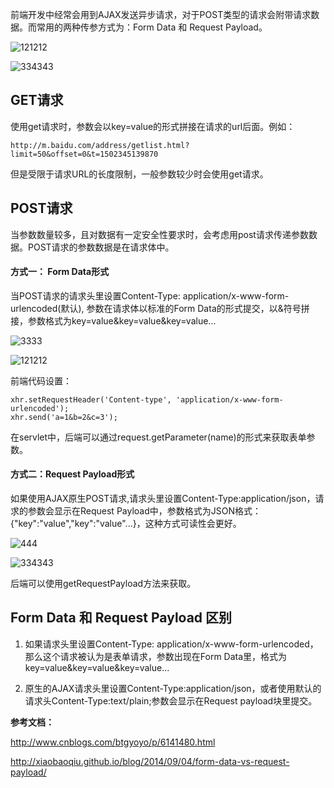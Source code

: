 前端开发中经常会用到AJAX发送异步请求，对于POST类型的请求会附带请求数据。而常用的两种传参方式为：Form Data 和 Request Payload。

![121212](https://user-images.githubusercontent.com/5309877/29163614-9ac78ea4-7def-11e7-9067-77d73a5d841c.jpg)

![334343](https://user-images.githubusercontent.com/5309877/29163628-a3e89d48-7def-11e7-869a-1f818fd97149.jpg)


## GET请求
使用get请求时，参数会以key=value的形式拼接在请求的url后面。例如：

```
http://m.baidu.com/address/getlist.html?limit=50&offset=0&t=1502345139870

```

但是受限于请求URL的长度限制，一般参数较少时会使用get请求。


## POST请求

当参数数量较多，且对数据有一定安全性要求时，会考虑用post请求传递参数数据。POST请求的参数数据是在请求体中。


#### 方式一： Form Data形式

当POST请求的请求头里设置Content-Type: application/x-www-form-urlencoded(默认), 参数在请求体以标准的Form Data的形式提交，以&符号拼接，参数格式为key=value&key=value&key=value...

![3333](https://user-images.githubusercontent.com/5309877/29163839-45a49736-7df0-11e7-8f49-56b6744ca3fc.jpg)

![121212](https://user-images.githubusercontent.com/5309877/29163614-9ac78ea4-7def-11e7-9067-77d73a5d841c.jpg)


前端代码设置：

```
xhr.setRequestHeader('Content-type', 'application/x-www-form-urlencoded');
xhr.send('a=1&b=2&c=3');
```

在servlet中，后端可以通过request.getParameter(name)的形式来获取表单参数。


#### 方式二：Request Payload形式

如果使用AJAX原生POST请求,请求头里设置Content-Type:application/json，请求的参数会显示在Request Payload中，参数格式为JSON格式：{"key":"value","key":"value"...}，这种方式可读性会更好。

![444](https://user-images.githubusercontent.com/5309877/29163866-5b0876ec-7df0-11e7-873b-44731e1becc1.jpg)

![334343](https://user-images.githubusercontent.com/5309877/29163628-a3e89d48-7def-11e7-869a-1f818fd97149.jpg)


后端可以使用getRequestPayload方法来获取。

## Form Data 和 Request Payload 区别
1. 如果请求头里设置Content-Type: application/x-www-form-urlencoded，那么这个请求被认为是表单请求，参数出现在Form Data里，格式为key=value&key=value&key=value...

2. 原生的AJAX请求头里设置Content-Type:application/json，或者使用默认的请求头Content-Type:text/plain;参数会显示在Request payload块里提交。


**参考文档：**

http://www.cnblogs.com/btgyoyo/p/6141480.html

http://xiaobaoqiu.github.io/blog/2014/09/04/form-data-vs-request-payload/

